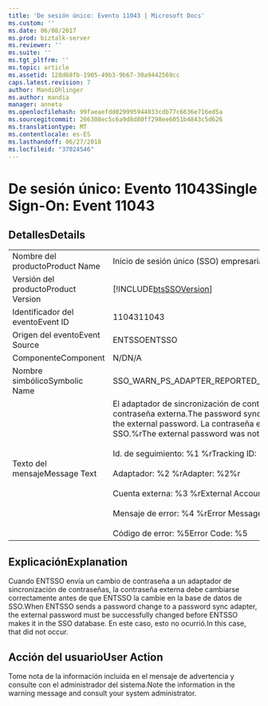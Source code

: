 ```yaml
---
title: 'De sesión único: Evento 11043 | Microsoft Docs'
ms.custom: ''
ms.date: 06/08/2017
ms.prod: biztalk-server
ms.reviewer: ''
ms.suite: ''
ms.tgt_pltfrm: ''
ms.topic: article
ms.assetid: 128d68fb-1905-49b3-9b67-30a9442569cc
caps.latest.revision: 7
author: MandiOhlinger
ms.author: mandia
manager: anneta
ms.openlocfilehash: 99faeaefdd029995944033cdb77c6636e716ed5a
ms.sourcegitcommit: 266308ec5c6a9d8d80ff298ee6051b4843c5d626
ms.translationtype: MT
ms.contentlocale: es-ES
ms.lasthandoff: 06/27/2018
ms.locfileid: "37024546"
---
```

# <a name="single-sign-on-event-11043"></a><span data-ttu-id="eca2f-102">De sesión único: Evento 11043</span><span class="sxs-lookup"><span data-stu-id="eca2f-102">Single Sign-On: Event 11043</span></span>
## <a name="details"></a><span data-ttu-id="eca2f-103">Detalles</span><span class="sxs-lookup"><span data-stu-id="eca2f-103">Details</span></span>  
  
|                 |                                                                                                                                                                                                                                                                                                                   |
|-----------------|-------------------------------------------------------------------------------------------------------------------------------------------------------------------------------------------------------------------------------------------------------------------------------------------------------------------|
|  <span data-ttu-id="eca2f-104">Nombre del producto</span><span class="sxs-lookup"><span data-stu-id="eca2f-104">Product Name</span></span>   |                                                                                                                                             <span data-ttu-id="eca2f-105">Inicio de sesión único (SSO) empresarial</span><span class="sxs-lookup"><span data-stu-id="eca2f-105">Enterprise Single Sign-On</span></span>                                                                                                                                             |
| <span data-ttu-id="eca2f-106">Versión del producto</span><span class="sxs-lookup"><span data-stu-id="eca2f-106">Product Version</span></span> |                                                                                                                            [!INCLUDE[btsSSOVersion](../includes/btsssoversion-md.md)]                                                                                                                             |
|    <span data-ttu-id="eca2f-107">Identificador del evento</span><span class="sxs-lookup"><span data-stu-id="eca2f-107">Event ID</span></span>     |                                                                                                                                                       <span data-ttu-id="eca2f-108">11043</span><span class="sxs-lookup"><span data-stu-id="eca2f-108">11043</span></span>                                                                                                                                                       |
|  <span data-ttu-id="eca2f-109">Origen del evento</span><span class="sxs-lookup"><span data-stu-id="eca2f-109">Event Source</span></span>   |                                                                                                                                                      <span data-ttu-id="eca2f-110">ENTSSO</span><span class="sxs-lookup"><span data-stu-id="eca2f-110">ENTSSO</span></span>                                                                                                                                                       |
|    <span data-ttu-id="eca2f-111">Componente</span><span class="sxs-lookup"><span data-stu-id="eca2f-111">Component</span></span>    |                                                                                                                                                        <span data-ttu-id="eca2f-112">N/D</span><span class="sxs-lookup"><span data-stu-id="eca2f-112">N/A</span></span>                                                                                                                                                        |
|  <span data-ttu-id="eca2f-113">Nombre simbólico</span><span class="sxs-lookup"><span data-stu-id="eca2f-113">Symbolic Name</span></span>  |                                                                                                                                       <span data-ttu-id="eca2f-114">SSO_WARN_PS_ADAPTER_REPORTED_FAILURE</span><span class="sxs-lookup"><span data-stu-id="eca2f-114">SSO_WARN_PS_ADAPTER_REPORTED_FAILURE</span></span>                                                                                                                                        |
|  <span data-ttu-id="eca2f-115">Texto del mensaje</span><span class="sxs-lookup"><span data-stu-id="eca2f-115">Message Text</span></span>   | <span data-ttu-id="eca2f-116">El adaptador de sincronización de contraseñas informó un error al intentar cambiar la contraseña externa.</span><span class="sxs-lookup"><span data-stu-id="eca2f-116">The password sync adapter reported a failure while attempting to change the external password.</span></span> <span data-ttu-id="eca2f-117">La contraseña externa no se actualizó en la base de datos de SSO.%r</span><span class="sxs-lookup"><span data-stu-id="eca2f-117">The external password was not updated in the SSO database.%r</span></span><br /><br /> <span data-ttu-id="eca2f-118">Id. de seguimiento: %1 %r</span><span class="sxs-lookup"><span data-stu-id="eca2f-118">Tracking ID: %1%r</span></span><br /><br /> <span data-ttu-id="eca2f-119">Adaptador: %2 %r</span><span class="sxs-lookup"><span data-stu-id="eca2f-119">Adapter: %2%r</span></span><br /><br /> <span data-ttu-id="eca2f-120">Cuenta externa: %3 %r</span><span class="sxs-lookup"><span data-stu-id="eca2f-120">External Account: %3%r</span></span><br /><br /> <span data-ttu-id="eca2f-121">Mensaje de error: %4 %r</span><span class="sxs-lookup"><span data-stu-id="eca2f-121">Error Message: %4%r</span></span><br /><br /> <span data-ttu-id="eca2f-122">Código de error: %5</span><span class="sxs-lookup"><span data-stu-id="eca2f-122">Error Code: %5</span></span> |
  
## <a name="explanation"></a><span data-ttu-id="eca2f-123">Explicación</span><span class="sxs-lookup"><span data-stu-id="eca2f-123">Explanation</span></span>  
 <span data-ttu-id="eca2f-124">Cuando ENTSSO envía un cambio de contraseña a un adaptador de sincronización de contraseñas, la contraseña externa debe cambiarse correctamente antes de que ENTSSO la cambie en la base de datos de SSO.</span><span class="sxs-lookup"><span data-stu-id="eca2f-124">When ENTSSO sends a password change to a password sync adapter, the external password must be successfully changed before ENTSSO makes it in the SSO database.</span></span> <span data-ttu-id="eca2f-125">En este caso, esto no ocurrió.</span><span class="sxs-lookup"><span data-stu-id="eca2f-125">In this case, that did not occur.</span></span>  
  
## <a name="user-action"></a><span data-ttu-id="eca2f-126">Acción del usuario</span><span class="sxs-lookup"><span data-stu-id="eca2f-126">User Action</span></span>  
 <span data-ttu-id="eca2f-127">Tome nota de la información incluida en el mensaje de advertencia y consulte con el administrador del sistema.</span><span class="sxs-lookup"><span data-stu-id="eca2f-127">Note the information in the warning message and consult your system administrator.</span></span>